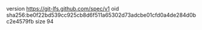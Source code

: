 version https://git-lfs.github.com/spec/v1
oid sha256:be0f22bd539cc925cb8d6f511a65302d73adcbe01cfd0a4de284d0bc2e4579fb
size 94
